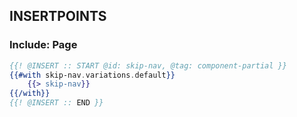 ## INSERTPOINTS

### Include: Page

``` hbs
{{! @INSERT :: START @id: skip-nav, @tag: component-partial }}
{{#with skip-nav.variations.default}}
	{{> skip-nav}}
{{/with}}
{{! @INSERT :: END }}
```